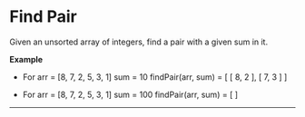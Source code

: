 # Find Pair

Given an unsorted array of integers, find a pair with a given sum in it.

**Example**

- For arr = [8, 7, 2, 5, 3, 1] sum = 10 findPair(arr, sum) = [ [ 8, 2 ], [ 7, 3 ] ]

- For arr = [8, 7, 2, 5, 3, 1] sum = 100 findPair(arr, sum) = [ ]

---